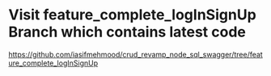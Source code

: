 # Visit feature_complete_logInSignUp Branch which contains latest code

https://github.com/iasifmehmood/crud_revamp_node_sql_swagger/tree/feature_complete_logInSignUp
